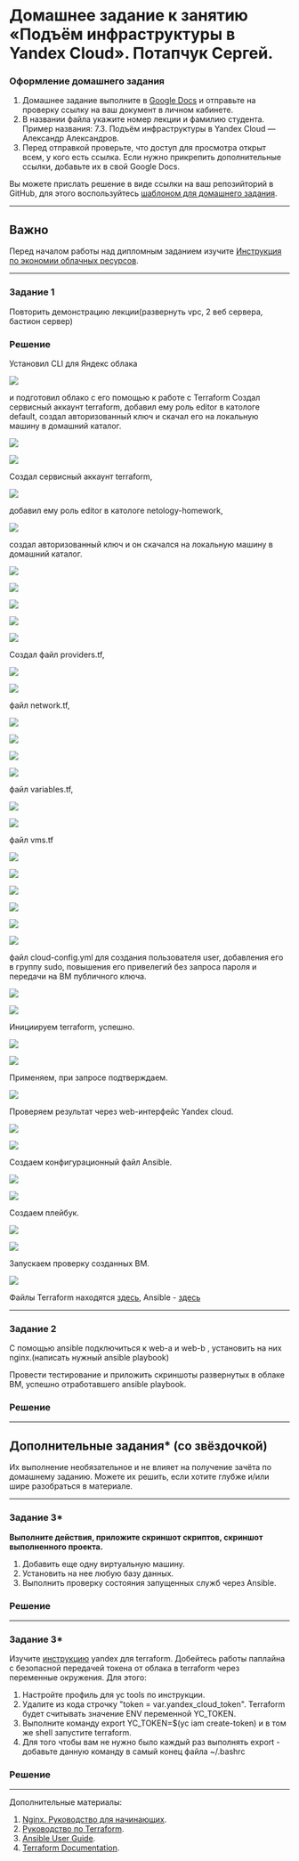 # Домашнее задание к занятию «Подъём инфраструктуры в Yandex Cloud». Потапчук Сергей.

### Оформление домашнего задания

1. Домашнее задание выполните в [Google Docs](https://docs.google.com/) и отправьте на проверку ссылку на ваш документ в личном кабинете.  
1. В названии файла укажите номер лекции и фамилию студента. Пример названия: 7.3. Подъём инфраструктуры в Yandex Cloud — Александр Александров.
1. Перед отправкой проверьте, что доступ для просмотра открыт всем, у кого есть ссылка. Если нужно прикрепить дополнительные ссылки, добавьте их в свой Google Docs.

Вы можете прислать решение в виде ссылки на ваш репозийторий в GitHub, для этого воспользуйтесь [шаблоном для домашнего задания](https://github.com/netology-code/sys-pattern-homework).

 ---
## Важно

Перед началом работы над дипломным заданием изучите [Инструкция по экономии облачных ресурсов](https://github.com/netology-code/devops-materials/blob/master/cloudwork.MD).

---

### Задание 1 

Повторить демонстрацию лекции(развернуть vpc, 2 веб сервера, бастион сервер)

### Решение

Установил CLI для Яндекс облака

![](img/img-01-00.png)

и подготовил облако с его помощью к работе с Terraform
Создал сервисный аккаунт terraform, добавил ему роль editor в катологе default, создал авторизованный ключ и скачал его на локальную машину в домашний каталог.

![](img/img-01-01.png)

![](img/img-01-02.png)

Создал сервисный аккаунт terraform,

![](img/img-01-03.png)

добавил ему роль editor в катологе netology-homework,

![](img/img-01-04.png)

создал авторизованный ключ и он скачался на локальную машину в домашний каталог.

![](img/img-01-05.png)

![](img/img-01-06.png)

![](img/img-01-07.png)

![](img/img-01-08.png)

![](img/img-01-09.png)

Создал файл providers.tf,

![](img/img-01-10.png)

![](img/img-01-11.png)

файл network.tf,

![](img/img-01-12.png)

![](img/img-01-13.png)

![](img/img-01-14.png)

![](img/img-01-15.png)

файл variables.tf,

![](img/img-01-18.png)

![](img/img-01-19.png)

файл vms.tf

![](img/img-01-20.png)

![](img/img-01-21.png)

![](img/img-01-22.png)

![](img/img-01-23.png)

![](img/img-01-24.png)

![](img/img-01-25.png)

файл cloud-config.yml для создания пользователя user, добавления его в группу sudo, повышения его привелегий без запроса пароля и передачи на ВМ публичного ключа.

![](img/img-01-26.png)

![](img/img-01-27.png)

Инициируем terraform, успешно.

![](img/img-01-28.png)

![](img/img-01-29.png)

Применяем, при запросе подтверждаем.

![](img/img-01-30-1.png)

Проверяем результат через web-интерфейс Yandex cloud.

![](img/img-01-30.png)

![](img/img-01-31.png)

Создаем конфигурационный файл Ansible.

![](img/img-01-32.png)

![](img/img-01-33.png)

Создаем плейбук.

![](img/img-01-34.png)

![](img/img-01-35.png)

Запускаем проверку созданных ВМ.

![](img/img-01-36.png)

Файлы Terraform находятся [здесь](my-terraform/), Ansible - [здесь](my-ansible/)

---

### Задание 2 

С помощью ansible подключиться к web-a и web-b , установить на них nginx.(написать нужный ansible playbook)


Провести тестирование и приложить скриншоты развернутых в облаке ВМ, успешно отработавшего ansible playbook. 

### Решение

---

## Дополнительные задания* (со звёздочкой)

Их выполнение необязательное и не влияет на получение зачёта по домашнему заданию. Можете их решить, если хотите глубже и/или шире разобраться в материале.

--- 

### Задание 3*

**Выполните действия, приложите скриншот скриптов, скриншот выполненного проекта.**

1. Добавить еще одну виртуальную машину. 
2. Установить на нее любую базу данных. 
3. Выполнить проверку состояния запущенных служб через Ansible.

### Решение

--- 

### Задание 3*
Изучите [инструкцию](https://cloud.yandex.ru/docs/tutorials/infrastructure-management/terraform-quickstart) yandex для terraform.
Добейтесь работы паплайна с безопасной передачей токена от облака в terraform через переменные окружения. Для этого:

1. Настройте профиль для yc tools по инструкции.
2. Удалите из кода строчку "token = var.yandex_cloud_token". Terraform будет считывать значение ENV переменной YC_TOKEN.
3. Выполните команду export YC_TOKEN=$(yc iam create-token) и в том же shell запустите terraform.
4. Для того чтобы вам не нужно было каждый раз выполнять export - добавьте данную команду в самый конец файла ~/.bashrc

### Решение

---

Дополнительные материалы: 

1. [Nginx. Руководство для начинающих](https://nginx.org/ru/docs/beginners_guide.html). 
2. [Руководство по Terraform](https://registry.terraform.io/providers/yandex-cloud/yandex/latest/doc). 
3. [Ansible User Guide](https://docs.ansible.com/ansible/latest/user_guide/index.html).
1. [Terraform Documentation](https://www.terraform.io/docs/index.html).
